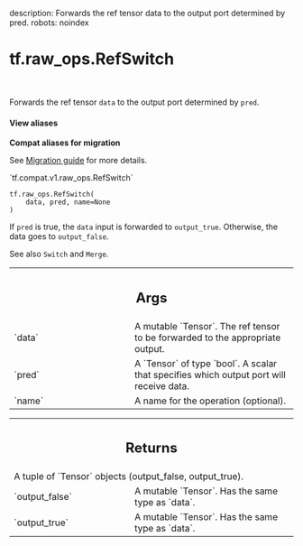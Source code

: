 description: Forwards the ref tensor data to the output port determined by pred.
robots: noindex

# tf.raw_ops.RefSwitch

<!-- Insert buttons and diff -->

<table class="tfo-notebook-buttons tfo-api nocontent" align="left">

</table>



Forwards the ref tensor `data` to the output port determined by `pred`.


<section class="expandable">
  <h4 class="showalways">View aliases</h4>
  <p>
<b>Compat aliases for migration</b>
<p>See
<a href="https://www.tensorflow.org/guide/migrate">Migration guide</a> for
more details.</p>
<p>`tf.compat.v1.raw_ops.RefSwitch`</p>
</p>
</section>

<pre class="devsite-click-to-copy prettyprint lang-py tfo-signature-link">
<code>tf.raw_ops.RefSwitch(
    data, pred, name=None
)
</code></pre>



<!-- Placeholder for "Used in" -->

If `pred` is true, the `data` input is forwarded to `output_true`. Otherwise,
the data goes to `output_false`.

See also `Switch` and `Merge`.

<!-- Tabular view -->
 <table class="responsive fixed orange">
<colgroup><col width="214px"><col></colgroup>
<tr><th colspan="2"><h2 class="add-link">Args</h2></th></tr>

<tr>
<td>
`data`<a id="data"></a>
</td>
<td>
A mutable `Tensor`.
The ref tensor to be forwarded to the appropriate output.
</td>
</tr><tr>
<td>
`pred`<a id="pred"></a>
</td>
<td>
A `Tensor` of type `bool`.
A scalar that specifies which output port will receive data.
</td>
</tr><tr>
<td>
`name`<a id="name"></a>
</td>
<td>
A name for the operation (optional).
</td>
</tr>
</table>



<!-- Tabular view -->
 <table class="responsive fixed orange">
<colgroup><col width="214px"><col></colgroup>
<tr><th colspan="2"><h2 class="add-link">Returns</h2></th></tr>
<tr class="alt">
<td colspan="2">
A tuple of `Tensor` objects (output_false, output_true).
</td>
</tr>
<tr>
<td>
`output_false`<a id="output_false"></a>
</td>
<td>
A mutable `Tensor`. Has the same type as `data`.
</td>
</tr><tr>
<td>
`output_true`<a id="output_true"></a>
</td>
<td>
A mutable `Tensor`. Has the same type as `data`.
</td>
</tr>
</table>

